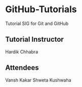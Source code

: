 # GitHub-Tutorials
Tutorial SIG for Git and GitHub

## Tutorial Instructor
Hardik Chhabra

## Attendees
Vansh Kakar
Shweta Kushwaha